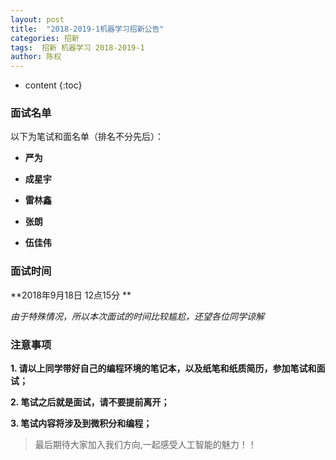 ```yaml
---
layout: post
title:  "2018-2019-1机器学习招新公告"
categories: 招新
tags:  招新 机器学习 2018-2019-1
author: 陈权
---
```


* content
{:toc}
### 面试名单

以下为笔试和面名单（排名不分先后）：

- **严为**

- **成星宇** 

- **雷林鑫** 

- **张朗**

- **伍佳伟**

### 面试时间

**2018年9月18日 12点15分 ** 

*由于特殊情况，所以本次面试的时间比较尴尬，还望各位同学谅解*

### 注意事项

**1. 请以上同学带好自己的编程环境的笔记本，以及纸笔和纸质简历，参加笔试和面试；**

**2. 笔试之后就是面试，请不要提前离开；**

**3. 笔试内容将涉及到微积分和编程；**

>  最后期待大家加入我们方向,一起感受人工智能的魅力！！